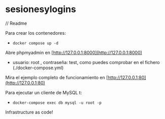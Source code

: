 # sesionesylogins

// Readme

Para crear los contenedores: 
- `docker compose up -d`

Abre phpmyadmin en [http://127.0.0.1:8000](http://127.0.0.1:8000)
- usuario: root , contraseña: test, como puedes comprobar en el fichero (./docker-compose.yml)

Mira el ejemplo completo de funcionamiento en [http://127.0.0.1:80](http://127.0.0.1:80)

Para ejecutar un cliente de MySQL t:

- `docker-compose exec db mysql -u root -p` 

Infrastructure as code!

